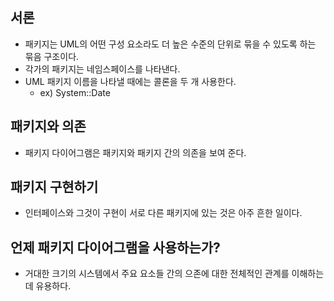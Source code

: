 ## 서론
- 패키지는 UML의 어떤 구성 요소라도 더 높은 수준의 단위로 묶을 수 있도록 하는 묶음 구조이다.
- 각가의 패키지는 네임스페이스를 나타낸다.
- UML 패키지 이름을 나타낼 때에는 콜론을 두 개 사용한다.
  - ex) System::Date

## 패키지와 의존
- 패키지 다이어그램은 패키지와 패키지 간의 의존을 보여 준다.

## 패키지 구현하기
- 인터페이스와 그것이 구현이 서로 다른 패키지에 있는 것은 아주 흔한 일이다.

## 언제 패키지 다이어그램을 사용하는가?
- 거대한 크기의 시스템에서 주요 요소들 간의 으존에 대한 전체적인 관계를 이해하는데 유용하다.
